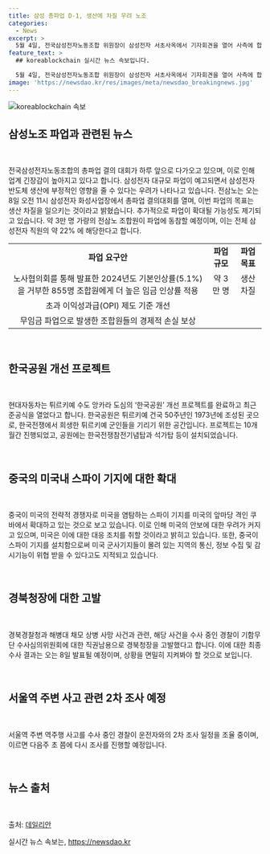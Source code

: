```yaml
---
title: 삼성 총파업 D-1, 생산에 차질 우려 노조
categories:
  - News
excerpt: >
  5월 4일, 전국삼성전자노동조합 위원장이 삼성전자 서초사옥에서 기자회견을 열어 사측에 합리적 노조안 합의와 노조와의 교섭을 촉구했다. 총파업 결의 대회가 한날 앞으로 다가오며 삼성 반도체 업황에 영향을 줄 수 있다는 우려가 나타났고, 전삼노의 파업 요구안과 관련된 내용이 밝혀졌다. 국민의힘 선거관리위원회는 후보 공방에 대해 대통령실을 선거에 끌어들이는 일이 있어서는 안된다고 경고하였으며, 현대차는 튀르키에 있는 한국공원을 새단장했다. 미국과 중국 사이의 스파이 기지 확대에 대한 우려와 관련된 소식도 전해졌으며, 경북경찰청이 채모 상병 사망 사건과 관련해 공수처에 고발했다. 또한, 시청역 역주행 사고 운전자에 대한 면담과 2차 조사가 예정되어 있다.
feature_text: >
  ## koreablockchain 실시간 뉴스 속보입니다.

  5월 4일, 전국삼성전자노동조합 위원장이 삼성전자 서초사옥에서 기자회견을 열어 사측에 합리적 노조안 합의와 노조와의 교섭을 촉구했다. 총파업 결의 대회가 한날 앞으로 다가오며 삼성 반도체 업황에 영향을 줄 수 있다는 우려가 나타났고, 전삼노의 파업 요구안과 관련된 내용이 밝혀졌다. 국민의힘 선거관리위원회는 후보 공방에 대해 대통령실을 선거에 끌어들이는 일이 있어서는 안된다고 경고하였으며, 현대차는 튀르키에 있는 한국공원을 새단장했다. 미국과 중국 사이의 스파이 기지 확대에 대한 우려와 관련된 소식도 전해졌으며, 경북경찰청이 채모 상병 사망 사건과 관련해 공수처에 고발했다. 또한, 시청역 역주행 사고 운전자에 대한 면담과 2차 조사가 예정되어 있다.
image: 'https://newsdao.kr/res/images/meta/newsdao_breakingnews.jpg'
---
```


<p><img src="https://newsdao.kr/res/images/meta/newsdao_breakingnews.jpg" alt="koreablockchain 속보" /></p>

<h2 data-ke-size="size26">삼성노조 파업과 관련된 뉴스</h2>

<p data-ke-size="size16">&nbsp;</p>

<p>전국삼성전자노동조합의 총파업 결의 대회가 하루 앞으로 다가오고 있으며, 이로 인해 업계 긴장감이 높아지고 있다고 합니다. 삼성전자 대규모 파업이 예고되면서 삼성전자 반도체 생산에 부정적인 영향을 줄 수 있다는 우려가 나타나고 있습니다. 전삼노는 오는 8일 오전 11시 삼성전자 화성사업장에서 총파업 결의대회를 열며, 이번 파업의 목표는 생산 차질을 일으키는 것이라고 밝혔습니다. 추가적으로 파업이 확대될 가능성도 제기되고 있습니다. 약 3만 명 가량의 전삼노 조합원이 파업에 동참할 예정이며, 이는 전체 삼성전자 직원의 약 22% 에 해당한다고 합니다.</p></p>

<table>
    <tbody>
        <tr>
            <td style="text-align: center; height: 17px;"><b>파업 요구안</b></td>
            <td style="text-align: center; height: 17px;"><b>파업규모</b></td>
            <td style="text-align: center; height: 17px;"><b>파업 목표</b></td>
        </tr>
        <tr>
            <td style="text-align: center;">노사협의회를 통해 발표한 2024년도 기본인상률(5.1%)을 거부한 855명 조합원에게 더 높은 임금 인상률 적용</td>
            <td style="text-align: center;">약 3만 명</td>
            <td style="text-align: center;">생산 차질</td>
        </tr>
        <tr>
            <td style="text-align: center;">초과 이익성과급(OPI) 제도 기준 개선</td>
            <td style="text-align: center;"></td>
            <td style="text-align: center;"></td>
        </tr>
        <tr>
            <td style="text-align: center;">무임금 파업으로 발생한 조합원들의 경제적 손실 보상</td>
            <td style="text-align: center;"></td>
            <td style="text-align: center;"></td>
        </tr>
    </tbody>
</table>

<p data-ke-size="size16">&nbsp;</p>

<h2 data-ke-size="size26">한국공원 개선 프로젝트</h2>

<p data-ke-size="size16">&nbsp;</p>

<p>현대자동차는 튀르키예 수도 앙카라 도심의 ‘한국공원’ 개선 프로젝트를 완료하고 최근 준공식을 열었다고 합니다. 한국공원은 튀르키예 건국 50주년인 1973년에 조성된 곳으로, 한국전쟁에서 희생한 튀르키예 군인들을 기리기 위한 공간입니다. 프로젝트는 10개월간 진행되었고, 공원에는 한국전쟁참전기념탑과 석가탑 등이 설치되었습니다.</p></p>

<p data-ke-size="size16">&nbsp;</p>

<h2 data-ke-size="size26">중국의 미국내 스파이 기지에 대한 확대</h2>

<p data-ke-size="size16">&nbsp;</p>

<p>중국이 미국의 전략적 경쟁자로 미국을 염탐하는 스파이 기지를 미국의 앞마당 격인 쿠바에서 확대하고 있는 것으로 보고 있습니다. 이로 인해 미국의 안보에 대한 우려가 커지고 있으며, 미국은 이에 대한 대응 조치를 취할 것이라고 밝히고 있습니다. 또한, 중국이 스파이 기지를 설치함으로써 미국 군사기지들이 몰려 있는 지역의 통신, 정보 수집 및 감시기능이 위협 받을 수 있다고도 지적되고 있습니다.</p></p>

<p data-ke-size="size16">&nbsp;</p>

<h2 data-ke-size="size26">경북청장에 대한 고발</h2>

<p data-ke-size="size16">&nbsp;</p>

<p>경북경찰청과 해병대 채모 상병 사망 사건과 관련, 해당 사건을 수사 중인 경찰이 기함무단 수사심의위원회에 대한 직권남용으로 경북청장을 고발했다고 합니다. 이에 대한 최종 수사 결과는 오는 8일 발표될 예정이며, 상황을 면밀히 지켜봐야 할 것으로 보입니다.</p></p>

<p data-ke-size="size16">&nbsp;</p>

<h2 data-ke-size="size26">서울역 주변 사고 관련 2차 조사 예정</h2>

<p data-ke-size="size16">&nbsp;</p>

<p>서울역 주변 역주행 사고를 수사 중인 경찰이 운전자와의 2차 조사 일정을 조율 중이며, 이르면 다음주 초 쯤에 다시 조사를 진행할 예정입니다.</p></p>

<p data-ke-size="size16">&nbsp;</p>

<h2 data-ke-size="size26">뉴스 출처</h2>

<p data-ke-size="size16">&nbsp;</p>

<p>출처: <a href="https://www.dailian.co.kr/">데일리안</a></p>
실시간 뉴스 속보는, <a href="https://newsdao.kr" rel="dofollow">https://newsdao.kr</a>


